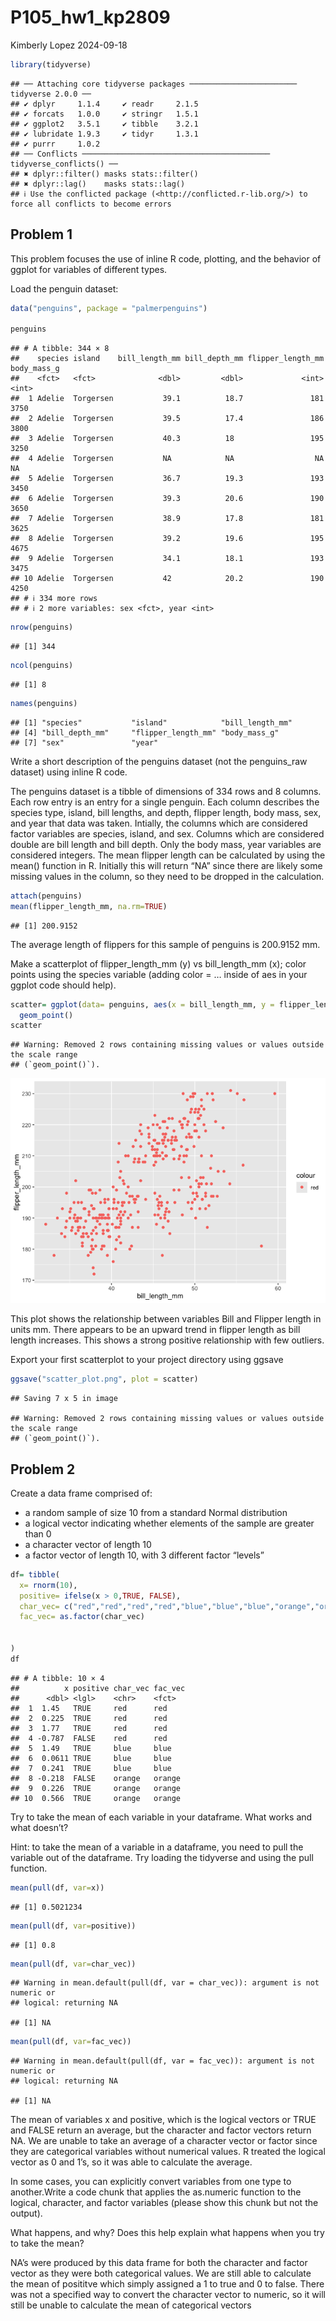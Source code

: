 P105_hw1_kp2809
================
Kimberly Lopez
2024-09-18

``` r
library(tidyverse)
```

    ## ── Attaching core tidyverse packages ──────────────────────── tidyverse 2.0.0 ──
    ## ✔ dplyr     1.1.4     ✔ readr     2.1.5
    ## ✔ forcats   1.0.0     ✔ stringr   1.5.1
    ## ✔ ggplot2   3.5.1     ✔ tibble    3.2.1
    ## ✔ lubridate 1.9.3     ✔ tidyr     1.3.1
    ## ✔ purrr     1.0.2     
    ## ── Conflicts ────────────────────────────────────────── tidyverse_conflicts() ──
    ## ✖ dplyr::filter() masks stats::filter()
    ## ✖ dplyr::lag()    masks stats::lag()
    ## ℹ Use the conflicted package (<http://conflicted.r-lib.org/>) to force all conflicts to become errors

## Problem 1

This problem focuses the use of inline R code, plotting, and the
behavior of ggplot for variables of different types.

Load the penguin dataset:

``` r
data("penguins", package = "palmerpenguins")
               
penguins
```

    ## # A tibble: 344 × 8
    ##    species island    bill_length_mm bill_depth_mm flipper_length_mm body_mass_g
    ##    <fct>   <fct>              <dbl>         <dbl>             <int>       <int>
    ##  1 Adelie  Torgersen           39.1          18.7               181        3750
    ##  2 Adelie  Torgersen           39.5          17.4               186        3800
    ##  3 Adelie  Torgersen           40.3          18                 195        3250
    ##  4 Adelie  Torgersen           NA            NA                  NA          NA
    ##  5 Adelie  Torgersen           36.7          19.3               193        3450
    ##  6 Adelie  Torgersen           39.3          20.6               190        3650
    ##  7 Adelie  Torgersen           38.9          17.8               181        3625
    ##  8 Adelie  Torgersen           39.2          19.6               195        4675
    ##  9 Adelie  Torgersen           34.1          18.1               193        3475
    ## 10 Adelie  Torgersen           42            20.2               190        4250
    ## # ℹ 334 more rows
    ## # ℹ 2 more variables: sex <fct>, year <int>

``` r
nrow(penguins)
```

    ## [1] 344

``` r
ncol(penguins)
```

    ## [1] 8

``` r
names(penguins)
```

    ## [1] "species"           "island"            "bill_length_mm"   
    ## [4] "bill_depth_mm"     "flipper_length_mm" "body_mass_g"      
    ## [7] "sex"               "year"

Write a short description of the penguins dataset (not the penguins_raw
dataset) using inline R code.

The penguins dataset is a tibble of dimensions of 334 rows and 8
columns. Each row entry is an entry for a single penguin. Each column
describes the species type, island, bill lengths, and depth, flipper
length, body mass, sex, and year that data was taken. Intially, the
columns which are considered factor variables are species, island, and
sex. Columns which are considered double are bill length and bill depth.
Only the body mass, year variables are considered integers. The mean
flipper length can be calculated by using the mean() function in R.
Initially this will return “NA” since there are likely some missing
values in the column, so they need to be dropped in the calculation.

``` r
attach(penguins)
mean(flipper_length_mm, na.rm=TRUE)
```

    ## [1] 200.9152

The average length of flippers for this sample of penguins is 200.9152
mm.

Make a scatterplot of flipper_length_mm (y) vs bill_length_mm (x); color
points using the species variable (adding color = … inside of aes in
your ggplot code should help).

``` r
scatter= ggplot(data= penguins, aes(x = bill_length_mm, y = flipper_length_mm, color="red" ))+ 
  geom_point()
scatter
```

    ## Warning: Removed 2 rows containing missing values or values outside the scale range
    ## (`geom_point()`).

![](P105_hw1_kp2809_files/figure-gfm/unnamed-chunk-4-1.png)<!-- -->

This plot shows the relationship between variables Bill and Flipper
length in units mm. There appears to be an upward trend in flipper
length as bill length increases. This shows a strong positive
relationship with few outliers.

Export your first scatterplot to your project directory using ggsave

``` r
ggsave("scatter_plot.png", plot = scatter)
```

    ## Saving 7 x 5 in image

    ## Warning: Removed 2 rows containing missing values or values outside the scale range
    ## (`geom_point()`).

## Problem 2

Create a data frame comprised of:

- a random sample of size 10 from a standard Normal distribution
- a logical vector indicating whether elements of the sample are greater
  than 0
- a character vector of length 10
- a factor vector of length 10, with 3 different factor “levels”

``` r
df= tibble(
  x= rnorm(10),
  positive= ifelse(x > 0,TRUE, FALSE), 
  char_vec= c("red","red","red","red","blue","blue","blue","orange","orange","orange"),
  fac_vec= as.factor(char_vec)
  
    
)
df
```

    ## # A tibble: 10 × 4
    ##          x positive char_vec fac_vec
    ##      <dbl> <lgl>    <chr>    <fct>  
    ##  1  1.45   TRUE     red      red    
    ##  2  0.225  TRUE     red      red    
    ##  3  1.77   TRUE     red      red    
    ##  4 -0.787  FALSE    red      red    
    ##  5  1.49   TRUE     blue     blue   
    ##  6  0.0611 TRUE     blue     blue   
    ##  7  0.241  TRUE     blue     blue   
    ##  8 -0.218  FALSE    orange   orange 
    ##  9  0.226  TRUE     orange   orange 
    ## 10  0.566  TRUE     orange   orange

Try to take the mean of each variable in your dataframe. What works and
what doesn’t?

Hint: to take the mean of a variable in a dataframe, you need to pull
the variable out of the dataframe. Try loading the tidyverse and using
the pull function.

``` r
mean(pull(df, var=x))
```

    ## [1] 0.5021234

``` r
mean(pull(df, var=positive))
```

    ## [1] 0.8

``` r
mean(pull(df, var=char_vec))
```

    ## Warning in mean.default(pull(df, var = char_vec)): argument is not numeric or
    ## logical: returning NA

    ## [1] NA

``` r
mean(pull(df, var=fac_vec))
```

    ## Warning in mean.default(pull(df, var = fac_vec)): argument is not numeric or
    ## logical: returning NA

    ## [1] NA

The mean of variables x and positive, which is the logical vectors or
TRUE and FALSE return an average, but the character and factor vectors
return NA. We are unable to take an average of a character vector or
factor since they are categorical variables without numerical values. R
treated the logical vector as 0 and 1’s, so it was able to calculate the
average.

In some cases, you can explicitly convert variables from one type to
another.Write a code chunk that applies the as.numeric function to the
logical, character, and factor variables (please show this chunk but not
the output).

What happens, and why? Does this help explain what happens when you try
to take the mean?

NA’s were produced by this data frame for both the character and factor
vector as they were both categorical values. We are still able to
calculate the mean of posititve which simply assigned a 1 to true and 0
to false. There was not a specified way to convert the character vector
to numeric, so it will still be unable to calculate the mean of
categorical vectors
